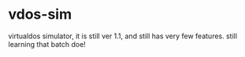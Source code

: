 # vdos-sim
virtualdos simulator, it is still ver 1.1, and still has very few features. still learning that batch doe!
